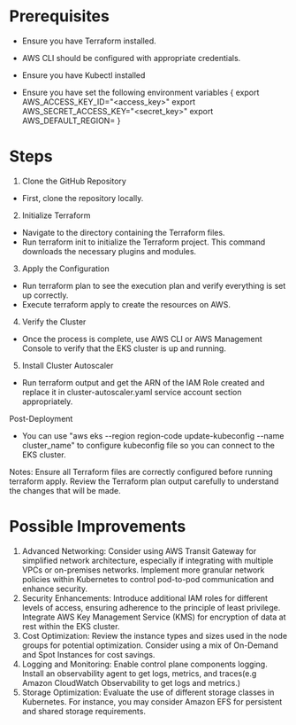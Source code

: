 # Prerequisites
- Ensure you have Terraform installed.
- AWS CLI should be configured with appropriate credentials.
- Ensure you have Kubectl installed

- Ensure you have set the following environment variables
{ export AWS_ACCESS_KEY_ID="<access_key>"
export AWS_SECRET_ACCESS_KEY="<secret_key>"
export AWS_DEFAULT_REGION=<region> }

# Steps

1) Clone the GitHub Repository
 - First, clone the repository locally.

2) Initialize Terraform
- Navigate to the directory containing the Terraform files.
- Run terraform init to initialize the Terraform project. This command downloads the necessary plugins and modules.

3) Apply the Configuration
- Run terraform plan to see the execution plan and verify everything is set up correctly.
- Execute terraform apply to create the resources on AWS.

4) Verify the Cluster
- Once the process is complete, use AWS CLI or AWS Management Console to verify that the EKS cluster is up and running.

5) Install Cluster Autoscaler
- Run terraform output and get the ARN of the IAM Role created and replace it in cluster-autoscaler.yaml service account section appropriately.

Post-Deployment
- You can use "aws eks --region region-code update-kubeconfig --name cluster_name" to configure kubeconfig file so you can connect to the EKS cluster.

Notes:
Ensure all Terraform files are correctly configured before running terraform apply.
Review the Terraform plan output carefully to understand the changes that will be made.

# Possible Improvements
1) Advanced Networking: Consider using AWS Transit Gateway for simplified network architecture, especially if integrating with multiple VPCs or on-premises networks.
Implement more granular network policies within Kubernetes to control pod-to-pod communication and enhance security.
2) Security Enhancements: Introduce additional IAM roles for different levels of access, ensuring adherence to the principle of least privilege.
Integrate AWS Key Management Service (KMS) for encryption of data at rest within the EKS cluster.
3) Cost Optimization: Review the instance types and sizes used in the node groups for potential optimization. Consider using a mix of On-Demand and Spot Instances for cost savings.
4) Logging and Monitoring: Enable control plane components logging. Install an observability agent to get logs, metrics, and traces(e.g Amazon CloudWatch Observability to get logs and metrics.)
5) Storage Optimization: Evaluate the use of different storage classes in Kubernetes. For instance, you may consider Amazon EFS for persistent and shared storage requirements.

